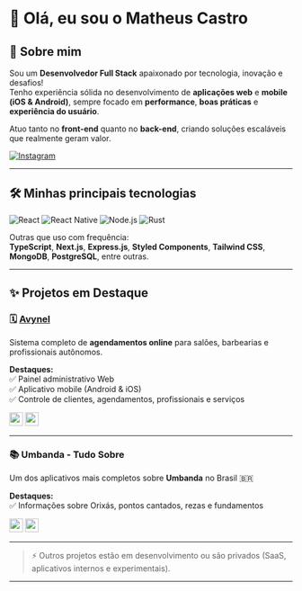 # 👋 Olá, eu sou o **Matheus Castro**

## 🚀 Sobre mim

Sou um **Desenvolvedor Full Stack** apaixonado por tecnologia, inovação e desafios!  
Tenho experiência sólida no desenvolvimento de **aplicações web** e **mobile (iOS & Android)**, sempre focado em **performance**, **boas práticas** e **experiência do usuário**.

Atuo tanto no **front-end** quanto no **back-end**, criando soluções escaláveis que realmente geram valor.

[![Instagram](https://img.shields.io/badge/-@theuszastro-E4405F?style=flat&logo=instagram&logoColor=fff)](https://instagram.com/theuszastro)

---

## 🛠️ Minhas principais tecnologias

![React](https://img.shields.io/badge/-React-20232A?style=flat&logo=react)
![React Native](https://img.shields.io/badge/-React%20Native-20232A?style=flat&logo=react)
![Node.js](https://img.shields.io/badge/-Node.js-339933?style=flat&logo=node.js&logoColor=fff)
![Rust](https://img.shields.io/badge/-Rust-000000?style=flat&logo=rust)

Outras que uso com frequência:  
**TypeScript**, **Next.js**, **Express.js**, **Styled Components**, **Tailwind CSS**, **MongoDB**, **PostgreSQL**, entre outras.

---

## ✨ Projetos em Destaque

### 🗓️ [**Avynel**](https://avynel.com)  
Sistema completo de **agendamentos online** para salões, barbearias e profissionais autônomos.  

**Destaques:**  
✅ Painel administrativo Web  
✅ Aplicativo mobile (Android & iOS)  
✅ Controle de clientes, agendamentos, profissionais e serviços

[<img src="https://img.shields.io/badge/App%20Store-Baixar-blue?logo=apple" height="24"/>](https://apps.apple.com/br/app/avynel-agendamentos/id6746140390)
[<img src="https://img.shields.io/badge/Google%20Play-Baixar-green?logo=google-play" height="24"/>](https://play.google.com/store/apps/details?id=com.stumps.avynel&hl=pt_BR)

---

### 📚 **Umbanda - Tudo Sobre**  
Um dos aplicativos mais completos sobre **Umbanda** no Brasil 🇧🇷  

**Destaques:**  
✅ Informações sobre Orixás, pontos cantados, rezas e fundamentos  

[<img src="https://img.shields.io/badge/App%20Store-Baixar-blue?logo=apple" height="24"/>](https://apps.apple.com/br/app/umbanda-tudo-sobre/id6737142510)
[<img src="https://img.shields.io/badge/Google%20Play-Baixar-green?logo=google-play" height="24"/>](https://play.google.com/store/apps/details?id=com.syncsoul.umbanda&hl=pt_BR)

---

> ⚡ Outros projetos estão em desenvolvimento ou são privados (SaaS, aplicativos internos e experimentais).

---
